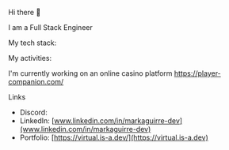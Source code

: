 Hi there 👋

I am a Full Stack Engineer

My tech stack: 

My activities: 

I'm currently working on an online casino platform https://player-companion.com/

Links

*   Discord: 
*   LinkedIn: [www.linkedin.com/in/markaguirre-dev](www.linkedin.com/in/markaguirre-dev)
*   Portfolio: [https://virtual.is-a.dev/](https://virtual.is-a.dev)
